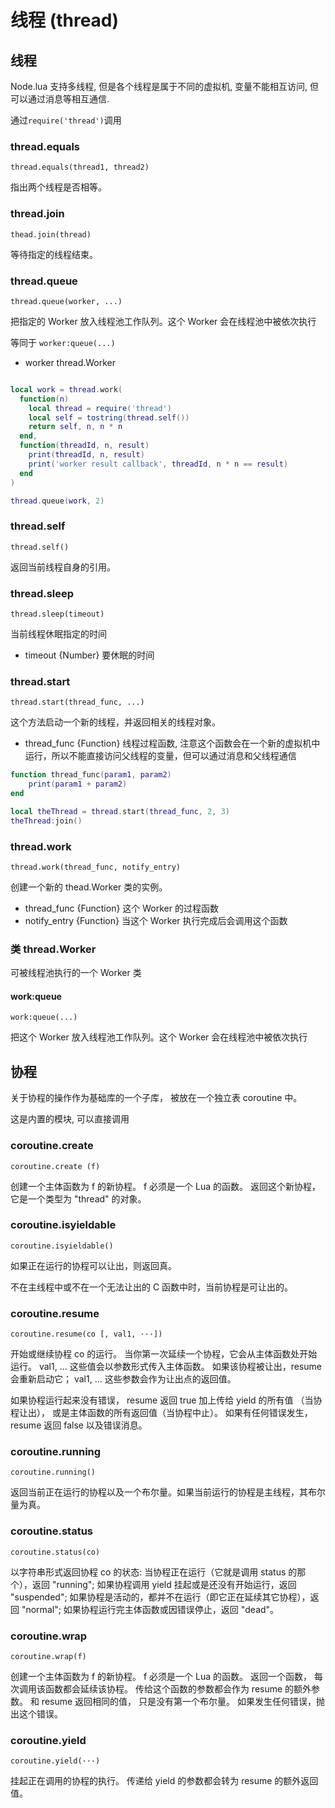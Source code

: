# 线程 (thread)

## 线程

Node.lua 支持多线程, 但是各个线程是属于不同的虚拟机, 变量不能相互访问, 但可以通过消息等相互通信.

通过` require('thread') `调用

### thread.equals

    thread.equals(thread1, thread2)

指出两个线程是否相等。

### thread.join

    thead.join(thread)

等待指定的线程结束。

### thread.queue

    thread.queue(worker, ...)

把指定的 Worker 放入线程池工作队列。这个 Worker 会在线程池中被依次执行

等同于 `worker:queue(...)`

- worker thread.Worker

```lua

local work = thread.work(
  function(n)
    local thread = require('thread')
    local self = tostring(thread.self())
    return self, n, n * n
  end,
  function(threadId, n, result)
    print(threadId, n, result)
    print('worker result callback', threadId, n * n == result)
  end
)

thread.queue(work, 2)

```

### thread.self

    thread.self()

返回当前线程自身的引用。

### thread.sleep

    thread.sleep(timeout)

当前线程休眠指定的时间

- timeout {Number} 要休眠的时间

### thread.start

    thread.start(thread_func, ...)

这个方法启动一个新的线程，并返回相关的线程对象。

- thread_func {Function} 线程过程函数, 注意这个函数会在一个新的虚拟机中运行，所以不能直接访问父线程的变量，但可以通过消息和父线程通信

```lua
function thread_func(param1, param2)
    print(param1 + param2)
end

local theThread = thread.start(thread_func, 2, 3)
theThread:join()

```

### thread.work

    thread.work(thread_func, notify_entry)

创建一个新的 thead.Worker 类的实例。

- thread_func {Function} 这个 Worker 的过程函数
- notify_entry {Function} 当这个 Worker 执行完成后会调用这个函数

### 类 thread.Worker

可被线程池执行的一个 Worker 类

#### work:queue

    work:queue(...)

把这个 Worker 放入线程池工作队列。这个 Worker 会在线程池中被依次执行

## 协程

关于协程的操作作为基础库的一个子库， 被放在一个独立表 coroutine 中。 

这是内置的模块, 可以直接调用

### coroutine.create

    coroutine.create (f)

创建一个主体函数为 f 的新协程。 f 必须是一个 Lua 的函数。 返回这个新协程，它是一个类型为 "thread" 的对象。

### coroutine.isyieldable 

    coroutine.isyieldable()

如果正在运行的协程可以让出，则返回真。

不在主线程中或不在一个无法让出的 C 函数中时，当前协程是可让出的。

### coroutine.resume 

    coroutine.resume(co [, val1, ···])

开始或继续协程 co 的运行。 当你第一次延续一个协程，它会从主体函数处开始运行。 val1, ... 这些值会以参数形式传入主体函数。 如果该协程被让出，resume 会重新启动它； val1, ... 这些参数会作为让出点的返回值。

如果协程运行起来没有错误， resume 返回 true 加上传给 yield 的所有值 （当协程让出）， 或是主体函数的所有返回值（当协程中止）。 如果有任何错误发生， resume 返回 false 以及错误消息。

### coroutine.running 

    coroutine.running()

返回当前正在运行的协程以及一个布尔量。如果当前运行的协程是主线程，其布尔量为真。

### coroutine.status

    coroutine.status(co)

以字符串形式返回协程 co 的状态: 当协程正在运行（它就是调用 status 的那个），返回 "running"; 如果协程调用 yield 挂起或是还没有开始运行，返回 "suspended"; 如果协程是活动的，都并不在运行（即它正在延续其它协程），返回 "normal"; 如果协程运行完主体函数或因错误停止，返回 "dead"。

### coroutine.wrap

    coroutine.wrap(f)

创建一个主体函数为 f 的新协程。 f 必须是一个 Lua 的函数。 返回一个函数， 每次调用该函数都会延续该协程。 传给这个函数的参数都会作为 resume 的额外参数。 和 resume 返回相同的值， 只是没有第一个布尔量。 如果发生任何错误，抛出这个错误。

### coroutine.yield

    coroutine.yield(···)

挂起正在调用的协程的执行。 传递给 yield 的参数都会转为 resume 的额外返回值。




